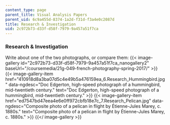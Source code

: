 ```yaml
---
content_type: page
parent_title: Visual Analysis Papers
parent_uid: 6c9a455d-8374-1a2d-f31d-f3a4e0c2087d
title: Research & Investigation
uid: 2c972b73-d33f-d58f-7979-9a457a51f7ca
---
```


### Research & Investigation

Write about one of the two photographs, or compare them:
{{< image-gallery id="2c972b73-d33f-d58f-7979-9a457a51f7ca_nanogallery2" baseUrl="/coursemedia/21g-049-french-photography-spring-2017/" >}}
{{< image-gallery-item href="410918d8a3ba07d5c4e49b5a476159ea_6.Research_Hummingbird.jpg" data-ngdesc="Doc Edgerton, high-speed photograph of a hummingbird, mid-twentieth century." text="Doc Edgerton, high-speed photograph of a hummingbird, mid-twentieth century." >}}
{{< image-gallery-item href="ed7547bd47eea4e6e0ff972cbfb18e7c_7.Research_Pelican.jpg" data-ngdesc="Composite photo of a pelican in flight by Étienne-Jules Marey, c. 1880s." text="Composite photo of a pelican in flight by Étienne-Jules Marey, c. 1880s." >}}
{{</ image-gallery >}}